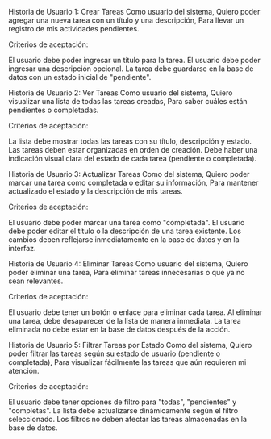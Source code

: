 
Historia de Usuario 1: Crear Tareas
Como usuario del sistema,
Quiero poder agregar una nueva tarea con un título y una descripción,
Para llevar un registro de mis actividades pendientes.

Criterios de aceptación:

 El usuario debe poder ingresar un título para la tarea.
 El usuario debe poder ingresar una descripción opcional.
 La tarea debe guardarse en la base de datos con un estado inicial de "pendiente".

Historia de Usuario 2: Ver Tareas
Como usuario del sistema,
Quiero visualizar una lista de todas las tareas creadas,
Para saber cuáles están pendientes o completadas.

Criterios de aceptación:

 La lista debe mostrar todas las tareas con su título, descripción y estado.
 Las tareas deben estar organizadas en orden de creación.
 Debe haber una indicación visual clara del estado de cada tarea (pendiente o completada).
 
Historia de Usuario 3: Actualizar Tareas
Como del sistema,
Quiero poder marcar una tarea como completada o editar su información,
Para mantener actualizado el estado y la descripción de mis tareas.

Criterios de aceptación:

 El usuario debe poder marcar una tarea como "completada".
 El usuario debe poder editar el título o la descripción de una tarea existente.
 Los cambios deben reflejarse inmediatamente en la base de datos y en la interfaz.
 
Historia de Usuario 4: Eliminar Tareas
Como usuario del sistema,
Quiero poder eliminar una tarea,
Para eliminar tareas innecesarias o que ya no sean relevantes.

Criterios de aceptación:

 El usuario debe tener un botón o enlace para eliminar cada tarea.
 Al eliminar una tarea, debe desaparecer de la lista de manera inmediata.
 La tarea eliminada no debe estar en la base de datos después de la acción.
 
Historia de Usuario 5: Filtrar Tareas por Estado
Como del sistema,
Quiero poder filtrar las tareas según su estado de usuario (pendiente o completada),
Para visualizar fácilmente las tareas que aún requieren mi atención.

Criterios de aceptación:

 El usuario debe tener opciones de filtro para "todas", "pendientes" y "completas".
 La lista debe actualizarse dinámicamente según el filtro seleccionado.
 Los filtros no deben afectar las tareas almacenadas en la base de datos.
